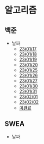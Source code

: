 # 알고리즘
## 백준
 - 날짜
   - [23/01/17](date/230117.md)
   - [23/01/18](date/230118.md)
   - [23/01/19](date/230119.md)
   - [23/01/20](date/230120.md)
   - [23/01/25](date/230125.md)
   - [23/01/26](date/230126.md)
   - [23/01/27](date/230127.md)
   - [23/01/30](date/230130.md)
   - [23/01/31](date/230131.md)
   - [23/02/01](date/230201.md)
   - [23/02/02](date/230202.md)  
   - [미완료](date/fail.md)


## SWEA
- 날짜
